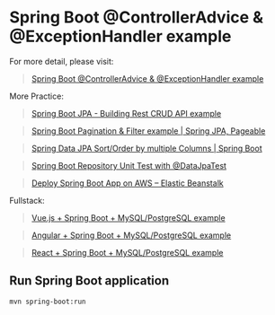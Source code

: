 # Spring Boot @ControllerAdvice & @ExceptionHandler example

For more detail, please visit:
> [Spring Boot @ControllerAdvice & @ExceptionHandler example](https://bezkoder.com/spring-boot-controlleradvice-exceptionhandler/)

More Practice:
> [Spring Boot JPA - Building Rest CRUD API example](https://bezkoder.com/spring-boot-jpa-crud-rest-api/)

> [Spring Boot Pagination & Filter example | Spring JPA, Pageable](https://bezkoder.com/spring-boot-pagination-filter-jpa-pageable/)

> [Spring Data JPA Sort/Order by multiple Columns | Spring Boot](https://bezkoder.com/spring-data-sort-multiple-columns/)

> [Spring Boot Repository Unit Test with @DataJpaTest](https://bezkoder.com/spring-boot-unit-test-jpa-repo-datajpatest/)

> [Deploy Spring Boot App on AWS – Elastic Beanstalk](https://bezkoder.com/deploy-spring-boot-aws-eb/)

Fullstack:
> [Vue.js + Spring Boot + MySQL/PostgreSQL example](https://bezkoder.com/spring-boot-vue-js-crud-example/)

> [Angular + Spring Boot + MySQL/PostgreSQL example](https://bezkoder.com/angular-10-spring-boot-crud/)

> [React + Spring Boot + MySQL/PostgreSQL example](https://bezkoder.com/react-spring-boot-crud/)

## Run Spring Boot application
```
mvn spring-boot:run
```

